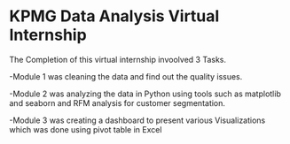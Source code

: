 # KPMG Data Analysis Virtual Internship
 
The Completion of this virtual internship invoolved 3 Tasks.


-Module 1 was cleaning the data and find out the quality issues.

-Module 2 was analyzing the data in Python using tools such as matplotlib and seaborn and RFM analysis
for customer segmentation.

-Module 3 was creating a dashboard to present various Visualizations which was done using pivot table in
Excel
